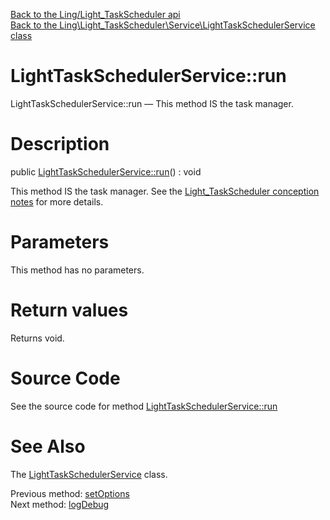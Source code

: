 [Back to the Ling/Light_TaskScheduler api](https://github.com/lingtalfi/Light_TaskScheduler/blob/master/doc/api/Ling/Light_TaskScheduler.md)<br>
[Back to the Ling\Light_TaskScheduler\Service\LightTaskSchedulerService class](https://github.com/lingtalfi/Light_TaskScheduler/blob/master/doc/api/Ling/Light_TaskScheduler/Service/LightTaskSchedulerService.md)


LightTaskSchedulerService::run
================



LightTaskSchedulerService::run — This method IS the task manager.




Description
================


public [LightTaskSchedulerService::run](https://github.com/lingtalfi/Light_TaskScheduler/blob/master/doc/api/Ling/Light_TaskScheduler/Service/LightTaskSchedulerService/run.md)() : void




This method IS the task manager.
See the [Light_TaskScheduler conception notes](https://github.com/lingtalfi/Light_TaskScheduler/blob/master/doc/pages/conception-notes.md) for more details.




Parameters
================

This method has no parameters.


Return values
================

Returns void.








Source Code
===========
See the source code for method [LightTaskSchedulerService::run](https://github.com/lingtalfi/Light_TaskScheduler/blob/master/Service/LightTaskSchedulerService.php#L93-L170)


See Also
================

The [LightTaskSchedulerService](https://github.com/lingtalfi/Light_TaskScheduler/blob/master/doc/api/Ling/Light_TaskScheduler/Service/LightTaskSchedulerService.md) class.

Previous method: [setOptions](https://github.com/lingtalfi/Light_TaskScheduler/blob/master/doc/api/Ling/Light_TaskScheduler/Service/LightTaskSchedulerService/setOptions.md)<br>Next method: [logDebug](https://github.com/lingtalfi/Light_TaskScheduler/blob/master/doc/api/Ling/Light_TaskScheduler/Service/LightTaskSchedulerService/logDebug.md)<br>

